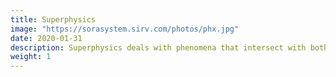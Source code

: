 ```yaml
---
title: Superphysics
image: "https://sorasystem.sirv.com/photos/phx.jpg"
date: 2020-01-31
description: Superphysics deals with phenomena that intersect with both the metaphysical and physical dimensions
weight: 1
---
```

